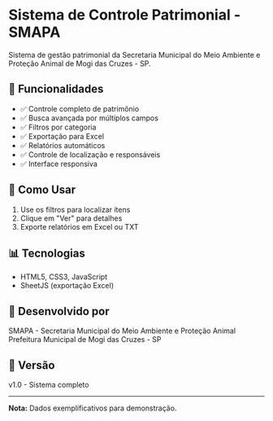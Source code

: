 # Sistema de Controle Patrimonial - SMAPA

Sistema de gestão patrimonial da Secretaria Municipal do Meio Ambiente e Proteção Animal de Mogi das Cruzes - SP.

## 🎯 Funcionalidades

- ✅ Controle completo de patrimônio
- ✅ Busca avançada por múltiplos campos
- ✅ Filtros por categoria
- ✅ Exportação para Excel
- ✅ Relatórios automáticos
- ✅ Controle de localização e responsáveis
- ✅ Interface responsiva

## 🚀 Como Usar

1. Use os filtros para localizar itens
2. Clique em "Ver" para detalhes
3. Exporte relatórios em Excel ou TXT

## 📊 Tecnologias

- HTML5, CSS3, JavaScript
- SheetJS (exportação Excel)

## 👥 Desenvolvido por

SMAPA - Secretaria Municipal do Meio Ambiente e Proteção Animal
Prefeitura Municipal de Mogi das Cruzes - SP

## 📝 Versão

v1.0 - Sistema completo

---

**Nota:** Dados exemplificativos para demonstração.
